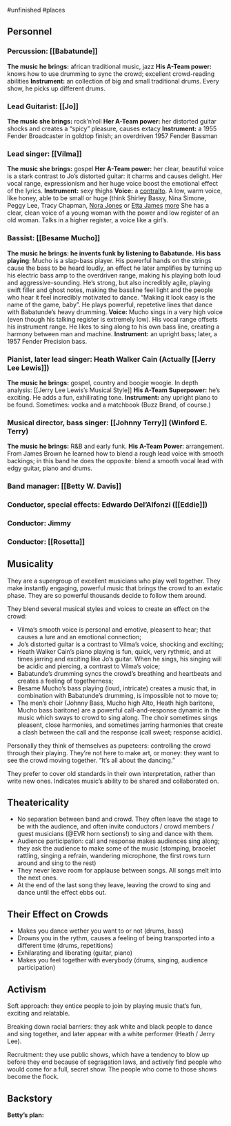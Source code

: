 
#unfinished #places 

## Personnel
### Percussion: [[Babatunde]]
**The music he brings:** african traditional music, jazz 
**His A-Team power:** knows how to use drumming to sync the crowd; excellent crowd-reading abilities 
**Instrument:** an collection of big and small traditional drums. Every show, he picks up different drums. 
### Lead Guitarist: [[Jo]]
**The music she brings:** rock’n’roll
**Her A-Team power:** her distorted guitar shocks and creates a “spicy” pleasure, causes extacy 
**Instrument:** a 1955 Fender Broadcaster in goldtop finish; an overdriven 1957 Fender Bassman
### Lead singer: [[Vilma]]
**The music she brings:** gospel
**Her A-Team power:** her clear, beautiful voice is a stark contrast to Jo’s distorted guitar: it charms and causes delight. Her vocal range, expressionism and her huge voice boost the emotional effect of the lyrics. 
**Instrument:** sexy thighs 
**Voice:** a [contralto](https://youtu.be/EeoHO8uHi1A?si=YCm4Cq3Xk6RfADIn). A low, warm voice, like honey, able to be small or huge (think Shirley Bassy, Nina Simone, Peggy Lee, Tracy Chapman, [Nora Jones](https://youtu.be/2HhvrO2umu0?si=rlG9Q2Cbg1K8UdbY) or  [Etta James](https://youtu.be/uZt1xKtPbUQ?si=EA9D8ank1vPrLJ6x) [more](https://youtu.be/YPwI9ig5W24?si=e36PNO3_sI_My80X) She has a clear, clean voice of a young woman with the power and low register of an old woman. Talks in a higher register, a voice like a girl’s. 
### Bassist: [[Besame Mucho]]
**The music he brings: he invents funk by listening to Babatunde.**
**His bass playing**: Mucho is a slap-bass player. His powerful hands on the strings cause the bass to be heard loudly, an effect he later amplifies by turning up his electric bass amp to the overdriven range, making his playing both loud and aggressive-sounding. He’s strong, but also incredibly agile, playing swift filler and ghost notes, making the bassline feel light and the people who hear it feel incredibly motivated to dance. “Making it look easy is the name of the game, baby”. He plays powerful, repetetive lines that dance with Babatunde’s heavy drumming. 
**Voice:** Mucho sings in a very high voice (even though his talking register is extremely low). His vocal range offsets his instrument range. He likes to sing along to his own bass line, creating a harmony between man and machine. 
**Instrument:** an upright bass; later, a 1957 Fender Precision bass. 
### Pianist, later lead singer: Heath Walker Cain (Actually [[Jerry Lee Lewis]])
**The music he brings:** gospel, country and boogie woogie. In depth analysis: [[Jerry Lee Lewis’s Musical Style]]
**His A-Team Superpower:** he’s exciting. He adds a fun, exhilirating tone. 
**Instrument:** any upright piano to be found. Sometimes: vodka and a matchbook (Buzz Brand, of course.)
### Musical director, bass singer: [[Johnny Terry]] (Winford E. Terry)
**The music he brings:** R&B and early funk. 
**His A-Team Power**: arrangement. From James Brown he learned how to blend a rough lead voice with smooth backings; in this band he does the opposite: blend a smooth vocal lead with edgy guitar, piano and drums. 
### Band manager: [[Betty W. Davis]]
### Conductor, special effects: Edwardo Del’Alfonzi ([[Eddie]])
### Conductor: Jimmy 
### Conductor: [[Rosetta]] 
## Musicality
They are a supergroup of excellent musicians who play well together. They make instantly engaging, powerful music that brings the crowd to an extatic phase. They are so powerful thousands decide to follow them around. 

They blend several musical styles and voices to create an effect on the crowd:
- Vilma’s smooth voice is personal and emotive, pleasent to hear; that causes a lure and an emotional connection; 
- Jo’s distorted guitar is a contrast to Vilma’s voice, shocking and exciting; 
- Heath Walker Cain’s piano playing is fun, quick, very rythmic, and at times jarring and exciting like Jo’s guitar. When he sings, his singing will be acidic and piercing, a contrast to Vilma’s voice;
- Babatunde’s drumming syncs the crowd’s breathing and heartbeats and creates a feeling of togetherness;
- Besame Mucho’s bass playing (loud, intricate) creates a music that, in combination with Babatunde’s drumming, is impossible not to move to;
- The men’s choir (Johnny Bass, Mucho high Alto, Heath high baritone, Mucho bass baritone) are a powerful call-and-response dynamic in the music which sways to crowd to sing along. The choir sometimes sings pleasent, close harmonies, and sometimes jarring harmonies that create a clash between the call and the response (call sweet; response acidic). 

Personally they think of themselves as pupeteers: controlling the crowd through their playing. They’re not here to make art, or money: they want to see the crowd moving together. “It’s all about the dancing.”

They prefer to cover old standards in their own interpretation, rather than write new ones. Indicates music’s ability to be shared and collaborated on. 

## Theatericality 
- No separation between band and crowd. They often leave the stage to be with the audience, and often invite conductors / crowd members / guest musicians (@EVR horn sections!) to sing and dance with them. 
- Audience participation: call and response makes audiences sing along; they ask the audience to make some of the music (stomping, bracelet rattling, singing a refrain, wandering microphone, the first rows turn around and sing to the rest)
- They never leave room for applause between songs. All songs melt into the next ones. 
- At the end of the last song they leave, leaving the crowd to sing and dance until the effect ebbs out. 
## Their Effect on Crowds
- Makes you dance wether you want to or not (drums, bass)
- Drowns you in the rythm, causes a feeling of being transported into a different time (drums, repetitions)
- Exhilarating and liberating (guitar, piano) 
- Makes you feel together with everybody (drums, singing, audience participation)
## Activism
Soft approach: they entice people to join by playing music that’s fun, exciting and relatable. 

Breaking down racial barriers: they ask white and black people to dance and sing together, and later appear with a white performer (Heath / Jerry Lee). 

Recruitment: they use public shows, which have a tendency to blow up before they end because of segragation laws, and actively find people who would come for a full, secret show. The people who come to those shows become the flock. 
## Backstory
**Betty’s plan:** 